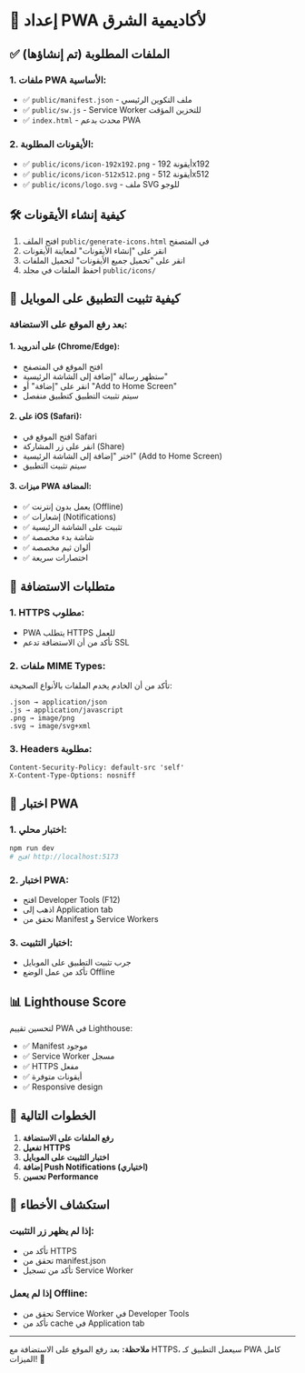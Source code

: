 # 🚀 إعداد PWA لأكاديمية الشرق

## ✅ الملفات المطلوبة (تم إنشاؤها)

### 1. ملفات PWA الأساسية:
- ✅ `public/manifest.json` - ملف التكوين الرئيسي
- ✅ `public/sw.js` - Service Worker للتخزين المؤقت
- ✅ `index.html` - محدث بدعم PWA

### 2. الأيقونات المطلوبة:
- ✅ `public/icons/icon-192x192.png` - أيقونة 192x192
- ✅ `public/icons/icon-512x512.png` - أيقونة 512x512
- ✅ `public/icons/logo.svg` - ملف SVG للوجو

## 🛠️ كيفية إنشاء الأيقونات

1. افتح الملف `public/generate-icons.html` في المتصفح
2. انقر على "إنشاء الأيقونات" لمعاينة الأيقونات
3. انقر على "تحميل جميع الأيقونات" لتحميل الملفات
4. احفظ الملفات في مجلد `public/icons/`

## 📱 كيفية تثبيت التطبيق على الموبايل

### بعد رفع الموقع على الاستضافة:

#### 1. على أندرويد (Chrome/Edge):
- افتح الموقع في المتصفح
- ستظهر رسالة "إضافة إلى الشاشة الرئيسية"
- انقر على "إضافة" أو "Add to Home Screen"
- سيتم تثبيت التطبيق كتطبيق منفصل

#### 2. على iOS (Safari):
- افتح الموقع في Safari
- انقر على زر المشاركة (Share)
- اختر "إضافة إلى الشاشة الرئيسية" (Add to Home Screen)
- سيتم تثبيت التطبيق

#### 3. ميزات PWA المضافة:
- ✅ يعمل بدون إنترنت (Offline)
- ✅ إشعارات (Notifications)
- ✅ تثبيت على الشاشة الرئيسية
- ✅ شاشة بدء مخصصة
- ✅ ألوان ثيم مخصصة
- ✅ اختصارات سريعة

## 🔧 متطلبات الاستضافة

### 1. HTTPS مطلوب:
- PWA يتطلب HTTPS للعمل
- تأكد من أن الاستضافة تدعم SSL

### 2. ملفات MIME Types:
تأكد من أن الخادم يخدم الملفات بالأنواع الصحيحة:
```
.json → application/json
.js → application/javascript
.png → image/png
.svg → image/svg+xml
```

### 3. Headers مطلوبة:
```
Content-Security-Policy: default-src 'self'
X-Content-Type-Options: nosniff
```

## 🧪 اختبار PWA

### 1. اختبار محلي:
```bash
npm run dev
# افتح http://localhost:5173
```

### 2. اختبار PWA:
- افتح Developer Tools (F12)
- اذهب إلى Application tab
- تحقق من Manifest و Service Workers

### 3. اختبار التثبيت:
- جرب تثبيت التطبيق على الموبايل
- تأكد من عمل الوضع Offline

## 📊 Lighthouse Score

لتحسين تقييم PWA في Lighthouse:
- ✅ Manifest موجود
- ✅ Service Worker مسجل
- ✅ HTTPS مفعل
- ✅ أيقونات متوفرة
- ✅ Responsive design

## 🎯 الخطوات التالية

1. **رفع الملفات على الاستضافة**
2. **تفعيل HTTPS**
3. **اختبار التثبيت على الموبايل**
4. **إضافة Push Notifications (اختياري)**
5. **تحسين Performance**

## 🐛 استكشاف الأخطاء

### إذا لم يظهر زر التثبيت:
- تأكد من HTTPS
- تحقق من manifest.json
- تأكد من تسجيل Service Worker

### إذا لم يعمل Offline:
- تحقق من Service Worker في Developer Tools
- تأكد من cache في Application tab

---

**ملاحظة:** بعد رفع الموقع على الاستضافة مع HTTPS، سيعمل التطبيق كـ PWA كامل الميزات! 🎉
